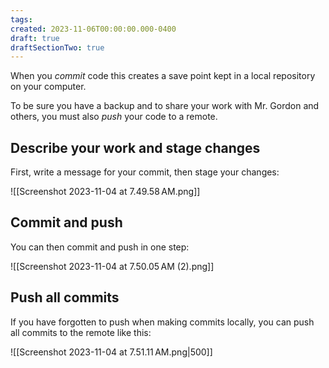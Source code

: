 ```yaml
---
tags:
created: 2023-11-06T00:00:00.000-0400
draft: true
draftSectionTwo: true
---
```

When you *commit* code this creates a save point kept in a local repository on your computer.

To be sure you have a backup and to share your work with Mr. Gordon and others, you must also *push* your code to a remote.

## Describe your work and stage changes

First, write a message for your commit, then stage your changes:

![[Screenshot 2023-11-04 at 7.49.58 AM.png]]

## Commit and push

You can then commit and push in one step:

![[Screenshot 2023-11-04 at 7.50.05 AM (2).png]]

## Push all commits

If you have forgotten to push when making commits locally, you can push all commits to the remote like this:

![[Screenshot 2023-11-04 at 7.51.11 AM.png|500]]